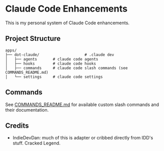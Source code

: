 # Claude Code Enhancements

This is my personal system of Claude Code enhancements.

## Project Structure
```
apps/
├── dot-claude/                    # .claude dev
│   ├── agents       # claude code agents
│   ├── hooks        # claude code hooks
│   ├── commands     # claude code slash commands (see COMMANDS_README.md)
│   └── settings     # claude code settings
```

## Commands

See [COMMANDS_README.md](./apps/dot-claude/commands/COMMANDS_README.md) for available custom slash commands and their documentation.

## Credits
- IndieDevDan: much of this is adapter or cribbed directly from IDD's stuff. Cracked Legend.